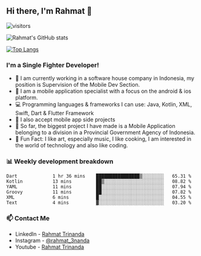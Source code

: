 ## Hi there, I'm Rahmat 👋
![visitors](https://visitor-badge.glitch.me/badge?page_id=https://github.com/rahmat3nanda/)

![Rahmat's GitHub stats](https://github-readme-stats.vercel.app/api?username=rahmat3nanda&count_private=true&show_icons=true&theme=radical)

[![Top Langs](https://github-readme-stats.vercel.app/api/top-langs/?username=rahmat3nanda&show_icons=true&theme=radical&layout=compact)](https://github.com/rahmat3nanda/github-readme-stats)

### I'm a Single Fighter Developer!
- :office: I am currently working in a software house company in Indonesia, my position is Supervision of the Mobile Dev Section.
- :iphone: I am a mobile application specialist with a focus on the android & ios platform.
- :computer: Programming languages & frameworks I can use: Java, Kotlin, XML, Swift, Dart & Flutter Framework
- :handshake: I also accept mobile app side projects
- :police_car: So far, the biggest project I have made is a Mobile Application belonging to a division in a Provincial Government Agency of Indonesia.
- :notebook: Fun Fact: I like art, especially music, I like cooking, I am interested in the world of technology and also like coding.

### 📊 Weekly development breakdown

<!--START_SECTION:waka-->

```text
Dart             1 hr 36 mins    ████████████████▒░░░░░░░░   65.31 %
Kotlin           13 mins         ██▒░░░░░░░░░░░░░░░░░░░░░░   08.82 %
YAML             11 mins         ██░░░░░░░░░░░░░░░░░░░░░░░   07.94 %
Groovy           11 mins         ██░░░░░░░░░░░░░░░░░░░░░░░   07.82 %
XML              6 mins          █░░░░░░░░░░░░░░░░░░░░░░░░   04.55 %
Text             4 mins          ▓░░░░░░░░░░░░░░░░░░░░░░░░   03.20 %
```

<!--END_SECTION:waka-->

### 📫 Contact Me
- LinkedIn - [Rahmat Trinanda](https://www.linkedin.com/in/rahmat-trinanda/)
- Instagram - [@rahmat_3nanda](https://www.instagram.com/rahmat_3nanda/)
- Youtube - [Rahmat Trinanda](https://www.youtube.com/channel/UCmhq5_o2cDpYsTtBl24XEAw)
